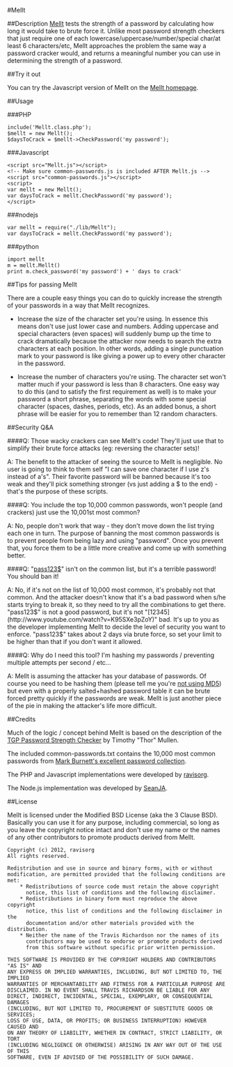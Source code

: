 #Mellt

##Description
[Mellt](http://mel.lt/) tests the strength of a password by calculating how long it would take to brute force it. Unlike most password strength checkers that just require one of each lowercase/uppercase/number/special char/at least 6 characters/etc, Mellt approaches the problem the same way a password cracker would, and returns a meaningful number you can use in determining the strength of a password. 

##Try it out

You can try the Javascript version of Mellt on the [Mellt homepage](http://mel.lt/).

##Usage

###PHP

	include('Mellt.class.php');
	$mellt = new Mellt();
	$daysToCrack = $mellt->CheckPassword('my password');
	
###Javascript
	
	<script src="Mellt.js"></script>
	<!-- Make sure common-passwords.js is included AFTER Mellt.js -->
	<script src="common-passwords.js"></script>
	<script>
	var mellt = new Mellt();
	var daysToCrack = mellt.CheckPassword('my password');
	</script>

###nodejs

	var mellt = require("./lib/Mellt");
	var daysToCrack = mellt.CheckPassword('my password');

###python

	import mellt
	m = mellt.Mellt()
	print m.check_password('my password') + ' days to crack'

##Tips for passing Mellt

There are a couple easy things you can do to quickly increase the strength of your passwords in a way that Mellt recognizes.

- Increase the size of the character set you're using. In essence this means don't use just lower case and numbers. Adding uppercase and special characters (even spaces) will suddenly bump up the time to crack dramatically because the attacker now needs to search the extra characters at each position. In other words, adding a single punctuation mark to your password is like giving a power up to every other character in the password.

- Increase the number of characters you're using. The character set won't matter much if your password is less than 8 characters. One easy way to do this (and to satisfy the first requirement as well) is to make your password a short phrase, separating the words with some special character (spaces, dashes, periods, etc). As an added bonus, a short phrase will be easier for you to remember than 12 random characters.

##Security Q&A

####Q: Those wacky crackers can see Mellt's code! They'll just use that to simplify their brute force attacks (eg: reversing the character sets)!

A: The benefit to the attacker of seeing the source to Mellt is negligible. No user is going to think to them self "I can save one character if I use z's instead of a's". Their favorite password will be banned because it's too weak and they'll pick something stronger (vs just adding a $ to the end) - that's the purpose of these scripts.

####Q: You include the top 10,000 common passwords, won't people (and crackers) just use the 10,001st most common?

A: No, people don't work that way - they don't move down the list trying each one in turn. The purpose of banning the most common passwords is to prevent people from being lazy and using "password". Once you prevent that, you force them to be a little more creative and come up with something better.

####Q: "[pass123$](http://pastebin.com/b79cJV5f)" isn't on the common list, but it's a terrible password! You should ban it!

A: No, if it's not on the list of 10,000 most common, it's probably not that common. And the attacker doesn't know that it's a bad password when s/he starts trying to break it, so they need to try all the combinations to get there. "pass123$" is not a good password, but it's not "[12345](http://www.youtube.com/watch?v=K95SXe3pZoY)" bad. It's up to you as the developer implementing Mellt to decide the level of security you want to enforce. "pass123$" takes about 2 days via brute force, so set your limit to be higher than that if you don't want it allowed.

####Q: Why do I need this tool? I'm hashing my passwords / preventing multiple attempts per second / etc...

A: Mellt is assuming the attacker has your database of passwords. Of course you need to be hashing them (please tell me you're [not using MD5](http://codahale.com/how-to-safely-store-a-password/)) but even with a properly salted+hashed password table it can be brute forced pretty quickly if the passwords are weak. Mellt is just another piece of the pie in making the attacker's life more difficult.

##Credits

Much of the logic / concept behind Mellt is based on the description of the [TGP Password Strength Checker](http://www.hammerofgod.com/passwordcheck.aspx) by Timothy "Thor" Mullen.

The included common-passwords.txt contains the 10,000 most common passwords from [Mark Burnett's excellent password collection](http://xato.net/passwords/more-top-worst-passwords/).

The PHP and Javascript implementations were developed by [ravisorg](https://github.com/ravisorg).

The Node.js implementation was developed by [SeanJA](https://github.com/SeanJA).

##License

Mellt is licensed under the Modified BSD License (aka the 3 Clause BSD). Basically you can use it for any purpose, including commercial, so long as you leave the copyright notice intact and don't use my name or the names of any other contributors to promote products derived from Mellt.

	Copyright (c) 2012, ravisorg
	All rights reserved.
	
	Redistribution and use in source and binary forms, with or without
	modification, are permitted provided that the following conditions are met:
	    * Redistributions of source code must retain the above copyright
	      notice, this list of conditions and the following disclaimer.
	    * Redistributions in binary form must reproduce the above copyright
	      notice, this list of conditions and the following disclaimer in the
	      documentation and/or other materials provided with the distribution.
	    * Neither the name of the Travis Richardson nor the names of its 
	      contributors may be used to endorse or promote products derived 
	      from this software without specific prior written permission.
	
	THIS SOFTWARE IS PROVIDED BY THE COPYRIGHT HOLDERS AND CONTRIBUTORS "AS IS" AND
	ANY EXPRESS OR IMPLIED WARRANTIES, INCLUDING, BUT NOT LIMITED TO, THE IMPLIED
	WARRANTIES OF MERCHANTABILITY AND FITNESS FOR A PARTICULAR PURPOSE ARE
	DISCLAIMED. IN NO EVENT SHALL TRAVIS RICHARDSON BE LIABLE FOR ANY
	DIRECT, INDIRECT, INCIDENTAL, SPECIAL, EXEMPLARY, OR CONSEQUENTIAL DAMAGES
	(INCLUDING, BUT NOT LIMITED TO, PROCUREMENT OF SUBSTITUTE GOODS OR SERVICES;
	LOSS OF USE, DATA, OR PROFITS; OR BUSINESS INTERRUPTION) HOWEVER CAUSED AND
	ON ANY THEORY OF LIABILITY, WHETHER IN CONTRACT, STRICT LIABILITY, OR TORT
	(INCLUDING NEGLIGENCE OR OTHERWISE) ARISING IN ANY WAY OUT OF THE USE OF THIS
	SOFTWARE, EVEN IF ADVISED OF THE POSSIBILITY OF SUCH DAMAGE.